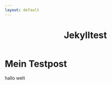 ```yaml
---
layout: default
---
```


  <header>
          <h1>Jekylltest</h1>
          <h2></h2>
        </header>


Mein Testpost
=============

hallo welt
